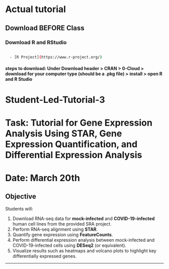 # Actual tutorial
## Download BEFORE Class
### Download R and RStudio
``` bash

  - [R Project](https://www.r-project.org/)
```
#### steps to download: Under Download header > CRAN > 0-Cloud > download for your computer type (should be a .pkg file) > install > open R and R Studio

# Student-Led-Tutorial-3
# Task: Tutorial for Gene Expression Analysis Using STAR, Gene Expression Quantification, and Differential Expression Analysis
# Date: March 20th

## **Objective**
Students will:
1. Download RNA-seq data for **mock-infected** and **COVID-19-infected** human cell lines from the provided SRA project.
2. Perform RNA-seq alignment using **STAR**.
3. Quantify gene expression using **FeatureCounts**.
4. Perform differential expression analysis between mock-infected and COVID-19-infected cells using **DESeq2** (or equivalent).
5. Visualize results such as heatmaps and volcano plots to highlight key differentially expressed genes.

---
